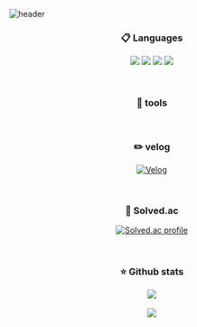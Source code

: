 ![header](https://capsule-render.vercel.app/api?type=waving&color=282a36&height=200&section=header&text=CVE%20Zeroday&fontSize=70&fontColor=f8f8f2&fontAlignY=40)
<div align="center">

### 📋 Languages

<img src="https://img.shields.io/badge/C-a8b9cc?style=flat&logo=C&logoColor=white"/></a>
<img src="https://img.shields.io/badge/C++-00599c?style=flat&logo=cplusplus&logoColor=white"/></a>
<img src="https://img.shields.io/badge/Assembly-a8b9cc?style=flat&logo=intel&logoColor=white"/></a>
<img src="https://img.shields.io/badge/Python-3776ab?style=flat&logo=Python&logoColor=white"/></a>

<br/>

### 🔨 tools

<br/>

### ✏️ velog

[![Velog](https://velog-readme-stats.vercel.app/api?name=CVEZeroday&color=dark)](https://velog.io/@cvezeroday)

<br/>

### 📝 Solved.ac

[![Solved.ac profile](http://mazassumnida.wtf/api/v2/generate_badge?boj=cve_zeroday)](https://solved.ac/cve_zeroday)

<br/>

### ⭐ Github stats

<img src="https://github-readme-stats.vercel.app/api?username=CVEZeroday&rank_icon=github&bg_color=282a36&text_color=f8f8f2&title_color=bd93f9"><br/><br/>
<img src="https://github-readme-stats.vercel.app/api/top-langs/?username=CVEZeroday&layout=compact&bg_color=282a36&text_color=f8f8f2&title_color=bd93f9"><br/><br/>

</div>
